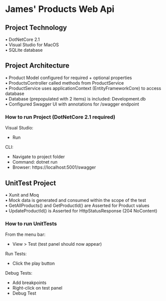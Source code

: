 # James' Products Web Api  

## Project Technology
• DotNetCore 2.1\
• Visual Studio for MacOS\
• SQLite database

## Project Architecture
• Product Model configured for required + optional properties\
• ProductsController called methods from ProductService\
• ProductService uses applicationContext (EntityFrameworkCore) to access database\
• Database (prepopulated with 2 items) is included: Development.db\
• Configured Swagger UI with annotations for /swagger endpoint

### How to run Project (DotNetCore 2.1 required)
Visual Studio:<br/>
  - Run<br/>
  
CLI:<br/> 
  - Navigate to project folder
  - Command: dotnet run
  - Browser: https://localhost:5001/swagger

## UnitTest Project
• Xunit and Moq\
• Mock data is generated and consumed within the scope of the test\
• GetAllProducts() and GetProductId() are Asserted for Product values\
• UpdateProductId() is Asserted for HttpStatusResponse (204 NoContent)

### How to run UnitTests
From the menu bar:<br/>
  - View > Test (test panel should now appear)<br/>
  
Run Tests:<br/>
  - Click the play button<br/>
  
Debug Tests:<br/>
  - Add breakpoints
  - Right-click on test panel
  - Debug Test
